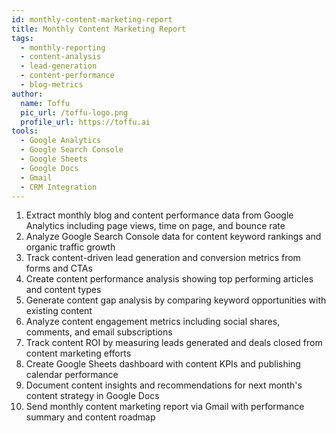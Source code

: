 ```yaml
---
id: monthly-content-marketing-report
title: Monthly Content Marketing Report
tags:
  - monthly-reporting
  - content-analysis
  - lead-generation
  - content-performance
  - blog-metrics
author:
  name: Toffu
  pic_url: /toffu-logo.png
  profile_url: https://toffu.ai
tools:
  - Google Analytics
  - Google Search Console
  - Google Sheets
  - Google Docs
  - Gmail
  - CRM Integration
---
```


1. Extract monthly blog and content performance data from Google Analytics including page views, time on page, and bounce rate
2. Analyze Google Search Console data for content keyword rankings and organic traffic growth
3. Track content-driven lead generation and conversion metrics from forms and CTAs
4. Create content performance analysis showing top performing articles and content types
5. Generate content gap analysis by comparing keyword opportunities with existing content
6. Analyze content engagement metrics including social shares, comments, and email subscriptions
7. Track content ROI by measuring leads generated and deals closed from content marketing efforts
8. Create Google Sheets dashboard with content KPIs and publishing calendar performance
9. Document content insights and recommendations for next month's content strategy in Google Docs
10. Send monthly content marketing report via Gmail with performance summary and content roadmap